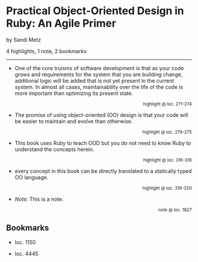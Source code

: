 # Practical Object-Oriented Design in Ruby: An Agile Primer
by Sandi Metz

4 highlights, 1 note, 2 bookmarks

---

* One of the core truisms of software development is that as your code grows and requirements for the system that you are building change, additional logic will be added that is not yet present in the current system. In almost all cases, maintainability over the life of the code is more important than optimizing its present state.

<p style="text-align: right;"><sup>highlight @ loc. 271-274</sup></p>

* The promise of using object-oriented (OO) design is that your code will be easier to maintain and evolve than otherwise.

<p style="text-align: right;"><sup>highlight @ loc. 274-275</sup></p>

* This book uses Ruby to teach OOD but you do not need to know Ruby to understand the concepts herein.

<p style="text-align: right;"><sup>highlight @ loc. 316-316</sup></p>

* every concept in this book can be directly translated to a statically typed OO language.

<p style="text-align: right;"><sup>highlight @ loc. 319-320</sup></p>

* _Note:_
This is a note.

<p style="text-align: right;"><sup>note @ loc. 1827</sup></p>


## Bookmarks

* loc. 1150

<p style="text-align: right;"><sup></sup></p>

* loc. 4445

<p style="text-align: right;"><sup></sup></p>
